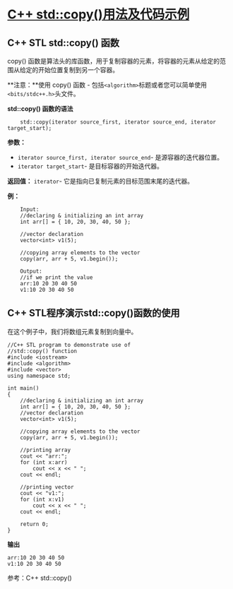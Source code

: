 

# [C++ std::copy()用法及代码示例](https://vimsky.com/examples/usage/stl-std-copy-function-with-example-02.html)

## C++ STL std::copy() 函数

copy() 函数是算法头的库函数，用于复制容器的元素，将容器的元素从给定的范围从给定的开始位置复制到另一个容器。

**注意：**使用 copy() 函数 - 包括`<algorithm>`标题或者您可以简单使用`<bits/stdc++.h>`头文件。

**std::copy() 函数的语法**

```
    std::copy(iterator source_first, iterator source_end, iterator target_start);
```

**参数：**

- `iterator source_first, iterator source_end`- 是源容器的迭代器位置。
- `iterator target_start`- 是目标容器的开始迭代器。

**返回值：** `iterator`- 它是指向已复制元素的目标范围末尾的迭代器。

**例：**

```
    Input:
    //declaring & initializing an int array
    int arr[] = { 10, 20, 30, 40, 50 };
    
    //vector declaration
    vector<int> v1(5);
    
    //copying array elements to the vector
    copy(arr, arr + 5, v1.begin());

    Output:
    //if we print the value
    arr:10 20 30 40 50
    v1:10 20 30 40 50
```

## C++ STL程序演示std::copy()函数的使用

在这个例子中，我们将数组元素复制到向量中。

```
//C++ STL program to demonstrate use of
//std::copy() function
#include <iostream>
#include <algorithm>
#include <vector>
using namespace std;

int main()
{
    //declaring & initializing an int array
    int arr[] = { 10, 20, 30, 40, 50 };
    //vector declaration
    vector<int> v1(5);

    //copying array elements to the vector
    copy(arr, arr + 5, v1.begin());

    //printing array
    cout << "arr:";
    for (int x:arr)
        cout << x << " ";
    cout << endl;

    //printing vector
    cout << "v1:";
    for (int x:v1)
        cout << x << " ";
    cout << endl;

    return 0;
}
```

**输出**

```
arr:10 20 30 40 50
v1:10 20 30 40 50
```



参考：C++ std::copy()